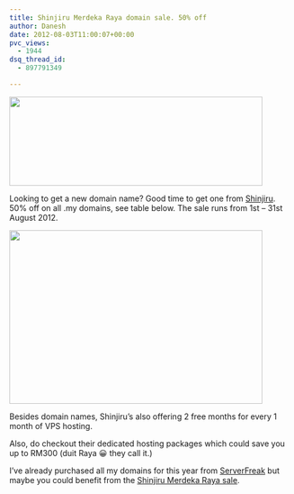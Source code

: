 ```yaml
---
title: Shinjiru Merdeka Raya domain sale. 50% off
author: Danesh
date: 2012-08-03T11:00:07+00:00
pvc_views:
  - 1944
dsq_thread_id:
  - 897791349

---
```

<a href="http://shinjiru.com.my/?a_aid=5019150e73ea7" rel="attachment wp-att-2994"><img loading="lazy" class="alignnone size-medium wp-image-2994" title="landingpg-bnr" src="/wp-content/uploads/2012/08/landingpg-bnr-450x158.jpg" alt="" width="450" height="158" srcset="/wp-content/uploads/2012/08/landingpg-bnr-450x158.jpg 450w, /wp-content/uploads/2012/08/landingpg-bnr.jpg 655w" sizes="(max-width: 450px) 100vw, 450px" /></a>

Looking to get a new domain name? Good time to get one from [Shinjiru][1]. 50% off on all .my domains, see table below. The sale runs from 1st &#8211; 31st August 2012.

<a href="http://shinjiru.com.my/?a_aid=5019150e73ea7" rel="attachment wp-att-2995"><img loading="lazy" class="alignnone size-medium wp-image-2995" title="Shinjiru-Merdeka-Sale-2012-table" src="/wp-content/uploads/2012/08/Shinjiru-Merdeka-Sale-2012-table-450x308.png" alt="" width="450" height="308" srcset="/wp-content/uploads/2012/08/Shinjiru-Merdeka-Sale-2012-table-450x308.png 450w, /wp-content/uploads/2012/08/Shinjiru-Merdeka-Sale-2012-table.png 482w" sizes="(max-width: 450px) 100vw, 450px" /></a>

Besides domain names, Shinjiru&#8217;s also offering 2 free months for every 1 month of VPS hosting.

Also, do checkout their dedicated hosting packages which could save you up to RM300 (duit Raya 😀 they call it.)

I&#8217;ve already purchased all my domains for this year from [ServerFreak][2] but maybe you could benefit from the [Shinjiru Merdeka Raya sale][1].

 [1]: http://shinjiru.com.my/?a_aid=5019150e73ea7
 [2]: http://secure.web-hosting.net.my/clients/aff.php?aff=638